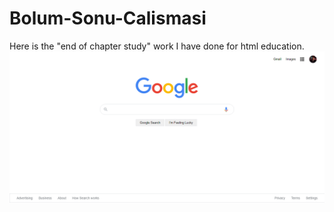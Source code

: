 # Bolum-Sonu-Calismasi
Here is the "end of chapter study" work I have done for html education.
![projeResmi](screenImage.PNG)
